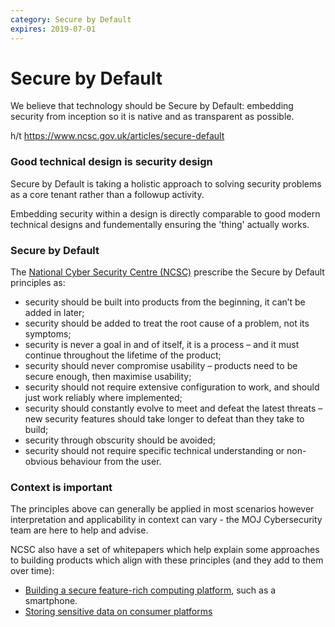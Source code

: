 ```yaml
---
category: Secure by Default
expires: 2019-07-01
---
```


# Secure by Default

We believe that technology should be Secure by Default: embedding security from inception so it is native and as transparent as possible.

h/t https://www.ncsc.gov.uk/articles/secure-default

### Good technical design is security design

Secure by Default is taking a holistic approach to solving security problems as a core tenant rather than a followup activity.

Embedding security within a design is directly comparable to good modern technical designs and fundementally ensuring the 'thing' actually works.

### Secure by Default

The [National Cyber Security Centre (NCSC)](https://www.ncsc.gov.uk) prescribe the Secure by Default principles as: 

- security should be built into products from the beginning, it can’t be added in later;
- security should be added to treat the root cause of a problem, not its symptoms;
- security is never a goal in and of itself, it is a process – and it must continue throughout the lifetime of the product;
- security should never compromise usability – products need to be secure enough, then maximise usability;
- security should not require extensive configuration to work, and should just work reliably where implemented;
- security should constantly evolve to meet and defeat the latest threats – new security features should take longer to defeat than they take to build;
- security through obscurity should be avoided;
- security should not require specific technical understanding or non-obvious behaviour from the user.

### Context is important
The principles above can generally be applied in most scenarios however interpretation and applicability in context can vary - the MOJ Cybersecurity team are here to help and advise.

NCSC also have a set of whitepapers which help explain some approaches to building products which align with these principles (and they add to them over time):

- [Building a secure feature-rich computing platform](https://www.ncsc.gov.uk/articles/secure-default-platforms), such as a smartphone.
- [Storing sensitive data on consumer platforms](https://www.ncsc.gov.uk/articles/sensitive-data-consumer-platforms)

